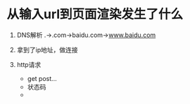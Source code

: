 # 从输入url到页面渲染发生了什么
1. DNS解析
.->.com->baidu.com->www.baidu.com

2. 拿到了ip地址，做连接

3. http请求
    - get post...
    - 状态码
    - 